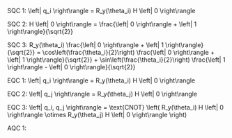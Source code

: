 SQC 1:
\left| q_i \right\rangle = R_y(\theta_i) H \left| 0 \right\rangle


SQC 2:
H \left| 0 \right\rangle = \frac{\left| 0 \right\rangle + \left| 1 \right\rangle}{\sqrt{2}}

SQC 3:
R_y(\theta_i) \frac{\left| 0 \right\rangle + \left| 1 \right\rangle}{\sqrt{2}} = \cos\left(\frac{\theta_i}{2}\right) \frac{\left| 0 \right\rangle + \left| 1 \right\rangle}{\sqrt{2}} + \sin\left(\frac{\theta_i}{2}\right) \frac{\left| 1 \right\rangle - \left| 0 \right\rangle}{\sqrt{2}}


EQC 1:
\left| q_i \right\rangle = R_y(\theta_i) H \left| 0 \right\rangle

EQC 2:
\left| q_j \right\rangle = R_y(\theta_j) H \left| 0 \right\rangle

EQC 3:
\left| q_i, q_j \right\rangle = \text{CNOT} \left( R_y(\theta_i) H \left| 0 \right\rangle \otimes R_y(\theta_j) H \left| 0 \right\rangle \right)


AQC 1:


